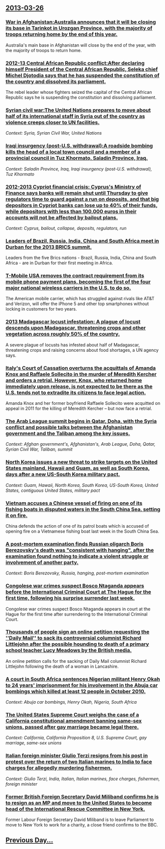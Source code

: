 ## [2013-03-26](/news/2013/03/26/index.md)

### [War in Afghanistan:Australia announces that it will be closing its base in Tarinkot in Urozgan Province, with the majority of troops returning home by the end of this year. ](/news/2013/03/26/war-in-afghanistan-paustralia-announces-that-it-will-be-closing-its-base-in-tarinkot-in-urozgan-province-with-the-majority-of-troops-return.md)
Australia&#039;s main base in Afghanistan will close by the end of the year, with the majority of troops to return home.

### [2012-13 Central African Republic conflict:After declaring himself President of the Central African Republic, Seleka chief Michel Djotodia says that he has suspended the constitution of the country and dissolved its parliament. ](/news/2013/03/26/2012a13-central-african-republic-conflict-pafter-declaring-himself-president-of-the-central-african-republic-seleka-chief-michel-djotodia.md)
The rebel leader whose fighters seized the capital of the Central African Republic says he is suspending the constitution and dissolving parliament.

### [Syrian civil war:The United Nations prepares to move about half of its international staff in Syria out of the country as violence creeps closer to UN facilities. ](/news/2013/03/26/syrian-civil-war-pthe-united-nations-prepares-to-move-about-half-of-its-international-staff-in-syria-out-of-the-country-as-violence-creeps-c.md)
_Context: Syria, Syrian Civil War, United Nations_

### [Iraqi insurgency (post-U.S. withdrawal):A roadside bombing kills the head of a local town council and a member of a provincial council in Tuz Khormato,  Saladin Province, Iraq. ](/news/2013/03/26/iraqi-insurgency-post-u-s-withdrawal-pa-roadside-bombing-kills-the-head-of-a-local-town-council-and-a-member-of-a-provincial-council-in-t.md)
_Context:  Saladin Province, Iraq, Iraqi insurgency (post-U.S. withdrawal), Tuz Khormato_

### [2012-2013 Cypriot financial crisis: Cyprus's Ministry of Finance says banks will remain shut until Thursday to give regulators time to guard against a run on deposits, and that big depositors in Cypriot banks can lose up to 40% of their funds, while depositors with less than 100,000 euros in their accounts will not be affected by bailout plans. ](/news/2013/03/26/2012a2013-cypriot-financial-crisis-cyprus-s-ministry-of-finance-says-banks-will-remain-shut-until-thursday-to-give-regulators-time-to-gua.md)
_Context: Cyprus, bailout, collapse, deposits, regulators, run_

### [Leaders of Brazil, Russia, India, China and South Africa meet in Durban for the 2013 BRICS summit. ](/news/2013/03/26/leaders-of-brazil-russia-india-china-and-south-africa-meet-in-durban-for-the-2013-brics-summit.md)
Leaders from the five Brics nations - Brazil, Russia, India, China and South Africa - are in Durban for their first meeting in Africa.

### [T-Mobile USA removes the contract requirement from its mobile phone payment plans, becoming the first of the four major national wireless carriers in the U.S. to do so. ](/news/2013/03/26/t-mobile-usa-removes-the-contract-requirement-from-its-mobile-phone-payment-plans-becoming-the-first-of-the-four-major-national-wireless-ca.md)
The American mobile carrier, which has struggled against rivals like AT&T and Verizon, will offer the iPhone 5 and other top smartphones without locking in customers for two years.

### [2013 Madagascar locust infestation: A plague of locust descends upon Madagascar, threatening crops and other vegetation across roughly 50% of the country. ](/news/2013/03/26/2013-madagascar-locust-infestation-a-plague-of-locust-descends-upon-madagascar-threatening-crops-and-other-vegetation-across-roughly-50-o.md)
A severe plague of locusts has infested about half of Madagascar, threatening crops and raising concerns about food shortages, a UN agency says.

### [Italy's Court of Cassation overturns the acquittals of Amanda Knox and Raffaele Sollecito in the murder of Meredith Kercher and orders a retrial. However, Knox, who returned home immediately upon release, is not expected to be there as the U.S. tends not to extradite its citizens to face legal action. ](/news/2013/03/26/italy-s-court-of-cassation-overturns-the-acquittals-of-amanda-knox-and-raffaele-sollecito-in-the-murder-of-meredith-kercher-and-orders-a-ret.md)
Amanda Knox and her former boyfriend Raffaele Sollecito were acquitted on appeal in 2011 for the killing of Meredith Kercher &#8211; but now face a retrial. 

### [The Arab League summit begins in Qatar, Doha, with the Syria conflict and possible talks between the Afghanistan government and the Taliban among the key issues. ](/news/2013/03/26/the-arab-league-summit-begins-in-qatar-doha-with-the-syria-conflict-and-possible-talks-between-the-afghanistan-government-and-the-taliban.md)
_Context: Afghan government's, Afghanistan's, Arab League, Doha, Qatar, Syrian Civil War, Taliban, summit_

### [North Korea issues a new threat to strike targets on the United States mainland, Hawaii and Guam, as well as South Korea, days after a new US-South Korea military pact. ](/news/2013/03/26/north-korea-issues-a-new-threat-to-strike-targets-on-the-united-states-mainland-hawaii-and-guam-as-well-as-south-korea-days-after-a-new-u.md)
_Context: Guam, Hawaii, North Korea, South Korea, US-South Korea, United States, contiguous United States, military pact_

### [Vietnam accuses a Chinese vessel of firing on one of its fishing boats in disputed waters in the South China Sea, setting it on fire. ](/news/2013/03/26/vietnam-accuses-a-chinese-vessel-of-firing-on-one-of-its-fishing-boats-in-disputed-waters-in-the-south-china-sea-setting-it-on-fire.md)
China defends the action of one of its patrol boats which is accused of opening fire on a Vietnamese fishing boat last week in the South China Sea.

### [A post-mortem examination finds Russian oligarch Boris Berezovsky's death was "consistent with hanging", after the examination found nothing to indicate a violent struggle or involvement of another party. ](/news/2013/03/26/a-post-mortem-examination-finds-russian-oligarch-boris-berezovsky-s-death-was-consistent-with-hanging-after-the-examination-found-nothing.md)
_Context: Boris Berezovsky, Russia, hanging, post-mortem examination_

### [Congolese war crimes suspect Bosco Ntaganda appears before the International Criminal Court at The Hague for the first time, following his surprise surrender last week. ](/news/2013/03/26/congolese-war-crimes-suspect-bosco-ntaganda-appears-before-the-international-criminal-court-at-the-hague-for-the-first-time-following-his-s.md)
Congolese war crimes suspect Bosco Ntaganda appears in court at the Hague for the first time after surrendering to the International Criminal Court.

### [Thousands of people sign an online petition requesting the ''Daily Mail'' to sack its controversial columnist Richard Littlejohn after the possible hounding to death of a primary school teacher Lucy Meadows by the British media. ](/news/2013/03/26/thousands-of-people-sign-an-online-petition-requesting-the-daily-mail-to-sack-its-controversial-columnist-richard-littlejohn-after-the-p.md)
An online petition calls for the sacking of Daily Mail columnist Richard Littlejohn following the death of a woman in Lancashire.

### [A court in South Africa sentences Nigerian militant Henry Okah to 24 years' imprisonment for his involvement in the Abuja car bombings which killed at least 12 people in October 2010. ](/news/2013/03/26/a-court-in-south-africa-sentences-nigerian-militant-henry-okah-to-24-years-imprisonment-for-his-involvement-in-the-abuja-car-bombings-which.md)
_Context: Abuja car bombings, Henry Okah, Nigeria, South Africa_

### [The United States Supreme Court weighs the case of a California constitutional amendment banning same-sex unions, passed after gay marriage became legal there. ](/news/2013/03/26/the-united-states-supreme-court-weighs-the-case-of-a-california-constitutional-amendment-banning-same-sex-unions-passed-after-gay-marriage.md)
_Context: California, California Proposition 8, U.S. Supreme Court, gay marriage, same-sex unions_

### [Italian foreign minister Giulio Terzi resigns from his post in protest over the return of two Italian marines to India to face charges for allegedly murdering fishermen. ](/news/2013/03/26/italian-foreign-minister-giulio-terzi-resigns-from-his-post-in-protest-over-the-return-of-two-italian-marines-to-india-to-face-charges-for-a.md)
_Context: Giulio Terzi, India, Italian, Italian marines, face charges, fishermen, foreign minister_

### [Former British Foreign Secretary David Miliband confirms he is to resign as an MP and move to the United States to become head of the International Rescue Committee in New York. ](/news/2013/03/26/former-british-foreign-secretary-david-miliband-confirms-he-is-to-resign-as-an-mp-and-move-to-the-united-states-to-become-head-of-the-intern.md)
Former Labour Foreign Secretary David Miliband is to leave Parliament to move to New York to work for a charity, a close friend confirms to the BBC.

## [Previous Day...](/news/2013/03/25/index.md)

